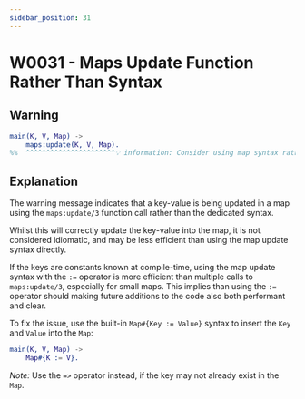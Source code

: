 ```yaml
---
sidebar_position: 31
---
```


# W0031 - Maps Update Function Rather Than Syntax

## Warning

```erlang
main(K, V, Map) ->
    maps:update(K, V, Map).
%%  ^^^^^^^^^^^^^^^^^^^^^^💡 information: Consider using map syntax rather than a function call.
```

## Explanation

The warning message indicates that a key-value is being updated in a map
using the `maps:update/3` function call rather than the dedicated syntax.

Whilst this will correctly update the key-value into the map, it is not
considered idiomatic, and may be less efficient than using the map update
syntax directly.

If the keys are constants known at compile-time, using the map update syntax
with the `:=` operator is more efficient than multiple calls to `maps:update/3`,
especially for small maps. This implies than using the `:=` operator should
making future additions to the code also both performant and clear.

To fix the issue, use the built-in `Map#{Key := Value}` syntax to insert the
`Key` and `Value` into the `Map`:

```erlang
main(K, V, Map) ->
    Map#{K := V}.
```

*Note:* Use the `=>` operator instead, if the key may not already exist in
the `Map`.
